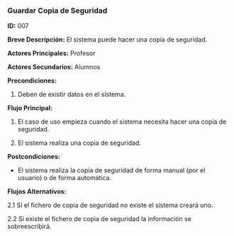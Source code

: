 ### Guardar Copia de Seguridad

**ID:** 007

**Breve Descripción:** El sistema puede hacer una copia de seguridad.

**Actores Principales:** Profesor

**Actores Secundarios:** Alumnos

**Precondiciones:** 

1. Deben de existir datos en el sistema.

**Flujo Principal:**

1. El caso de uso empieza cuando el sistema necesita hacer una copia de seguridad.

2. El sistema realiza una copia de seguridad.

**Postcondiciones:**

* El sistema realiza la copia de seguridad de forma manual (por el usuario) o de forma automática.

**Flujos Alternativos:**

2.1	Si el fichero de copia de seguridad no existe el sistema creará uno.

2.2 Si existe el fichero de copia de seguridad la información se sobreescribirá.